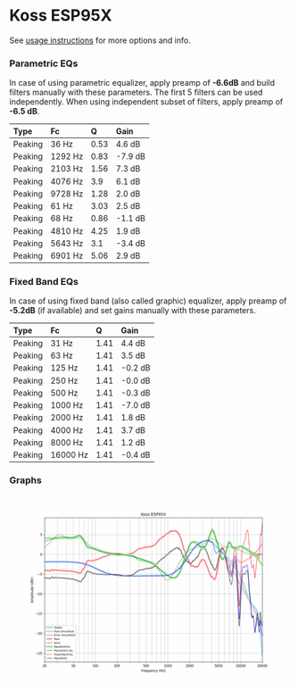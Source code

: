# Koss ESP95X
See [usage instructions](https://github.com/jaakkopasanen/AutoEq#usage) for more options and info.

### Parametric EQs
In case of using parametric equalizer, apply preamp of **-6.6dB** and build filters manually
with these parameters. The first 5 filters can be used independently.
When using independent subset of filters, apply preamp of **-6.5 dB**.

| Type    | Fc      |    Q | Gain    |
|:--------|:--------|:-----|:--------|
| Peaking | 36 Hz   | 0.53 | 4.6 dB  |
| Peaking | 1292 Hz | 0.83 | -7.9 dB |
| Peaking | 2103 Hz | 1.56 | 7.3 dB  |
| Peaking | 4076 Hz | 3.9  | 6.1 dB  |
| Peaking | 9728 Hz | 1.28 | 2.0 dB  |
| Peaking | 61 Hz   | 3.03 | 2.5 dB  |
| Peaking | 68 Hz   | 0.86 | -1.1 dB |
| Peaking | 4810 Hz | 4.25 | 1.9 dB  |
| Peaking | 5643 Hz | 3.1  | -3.4 dB |
| Peaking | 6901 Hz | 5.06 | 2.9 dB  |

### Fixed Band EQs
In case of using fixed band (also called graphic) equalizer, apply preamp of **-5.2dB**
(if available) and set gains manually with these parameters.

| Type    | Fc       |    Q | Gain    |
|:--------|:---------|:-----|:--------|
| Peaking | 31 Hz    | 1.41 | 4.4 dB  |
| Peaking | 63 Hz    | 1.41 | 3.5 dB  |
| Peaking | 125 Hz   | 1.41 | -0.2 dB |
| Peaking | 250 Hz   | 1.41 | -0.0 dB |
| Peaking | 500 Hz   | 1.41 | -0.3 dB |
| Peaking | 1000 Hz  | 1.41 | -7.0 dB |
| Peaking | 2000 Hz  | 1.41 | 1.8 dB  |
| Peaking | 4000 Hz  | 1.41 | 3.7 dB  |
| Peaking | 8000 Hz  | 1.41 | 1.2 dB  |
| Peaking | 16000 Hz | 1.41 | -0.4 dB |

### Graphs
![](./Koss%20ESP95X.png)